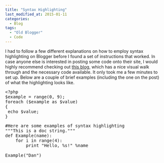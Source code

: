 ```yaml
---
title: "Syntax Highlighting"
last_modified_at: 2015-01-11
categories:
  - Blog
tags:
  - "Old Blogger"
  - Code
---
```

I had to follow a few different explanations on how to employ syntax highlighting on Blogger before I found a set of instructions that worked. In case anyone else is interested in posting some code onto their site, I would highly recommend checking out <a href="http://oneqonea.blogspot.com/2012/04/how-do-i-add-syntax-highlighting-to-my.html">this blog</a>, which has a nice visual walk through and the necessary code available. It only took me a few minutes to set up. Below are a couple of brief examples (including the one on the post) of what the highlighting looks like.

<pre class="brush:php;">&lt;?php
$example = range(0, 9);
foreach ($example as $value)
{
 echo $value;
}
</pre>
<pre class="brush:python;">#Here are some examples of syntax highlighting
"""This is a doc string."""
def Example(name):
    for i in range(4):
        print "Hello, %s!" %name

Example("Dan")
</pre>
